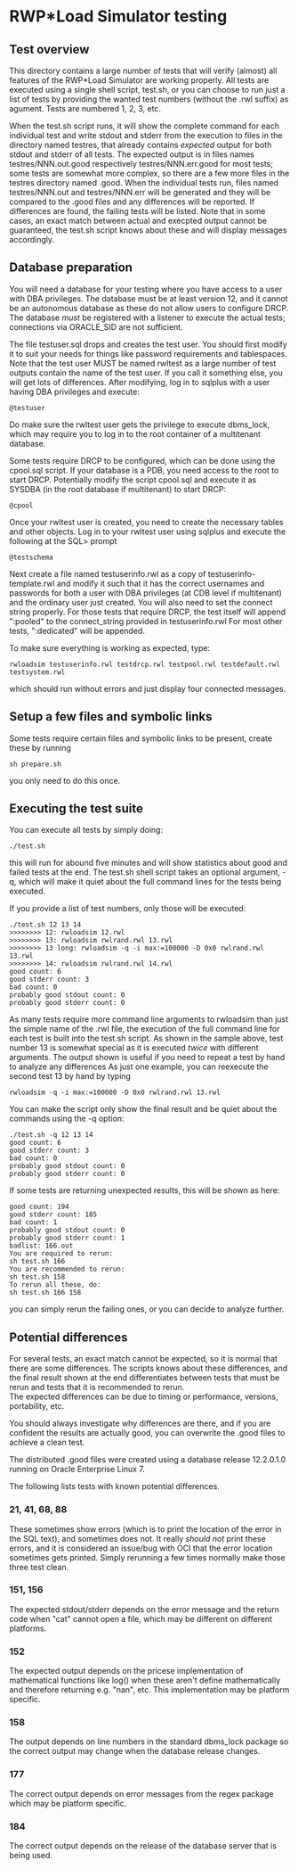 # RWP\*Load Simulator testing

## Test overview

This directory contains a large number of tests that will verify (almost) all features of
the RWP\*Load Simulator are working properly.
All tests are executed using a single shell script, test.sh, or you can choose to run
just a list of tests by providing the wanted test numbers (without the .rwl suffix) as agument.
Tests are numbered 1, 2, 3, etc.

When the test.sh script runs, it will show the complete command for each individual test
and write stdout and stderr from the execution
to files in the directory named testres, that
already contains _expected_ output for both stdout and stderr of all tests.
The expected output is in files names testres/NNN.out.good respectively testres/NNN.err.good
for most tests; some tests are somewhat more complex, so there are a few more
files in the testres directory named .good.
When the individual tests run, files named testres/NNN.out and testres/NNN.err will be
generated and they will be compared to the .good files and any differences will be reported.
If differences are found, the failing tests will be listed.
Note that in some cases, an exact match between actual and execpted
output cannot be guaranteed, the test.sh script knows about these and will
display messages accordingly.

## Database preparation

You will need a database for your testing where you have access to a user with DBA privileges.
The database must be at least version 12, and it cannot be an autonomous database as these
do not allow users to configure DRCP.
The database _must_ be registered with a listener to execute the actual tests;
connections via ORACLE_SID are not sufficient.

The file testuser.sql drops and creates the test user.
You should first modify it to suit your needs for things like password requirements
and tablespaces.
Note that the test user MUST be named rwltest
as a large number of test outputs contain the name of the test user.
If you call it something else, you will get lots of differences.
After modifying, log in to sqlplus with a user having DBA privileges and execute:
```
@testuser
```
Do make sure the rwltest user gets the privilege to execute dbms_lock, which may 
require you to log in to the root container of a multitenant database.

Some tests require DRCP to be configured, which can be done using the cpool.sql script.
If your database is a PDB, you need access to the root to start DRCP.
Potentially modify the script cpool.sql and execute it as SYSDBA (in the root
database if multitenant) to start DRCP:
```
@cpool
```
Once your rwltest user is created, you need to create the necessary tables and
other objects.
Log in to your rwltest user using sqlplus and execute the following at the SQL> prompt
```
@testschema
```
Next create a file named testuserinfo.rwl as a copy of testuserinfo-template.rwl
and modify it such that it has the correct usernames and
passwords for both a user with DBA privileges (at CDB level if multitenant)
and the ordinary user just created.
You will also need to set the connect string properly.
For those tests that require DRCP, the test itself will append ":pooled" to the connect_string
provided in testuserinfo.rwl
For most other tests, ":dedicated" will be appended.

To make sure everything is working as expected, type:
```
rwloadsim testuserinfo.rwl testdrcp.rwl testpool.rwl testdefault.rwl testsystem.rwl
```
which should run without errors and just display four connected messages.

## Setup a few files and symbolic links

Some tests require certain files and symbolic links to be present, create these by running
```
sh prepare.sh
```
you only need to do this once.

## Executing the test suite

You can execute all tests by simply doing:
```
./test.sh
```
this will run for abound five minutes and will show statistics about good and failed tests at the end.
The test.sh shell script takes an optional argument, -q, which will make it quiet about the
full command lines for the tests being executed.

If you provide a list of test numbers, only those will be executed:
```
./test.sh 12 13 14
>>>>>>>> 12: rwloadsim 12.rwl
>>>>>>>> 13: rwloadsim rwlrand.rwl 13.rwl
>>>>>>>> 13 long: rwloadsim -q -i max:=100000 -D 0x0 rwlrand.rwl 13.rwl
>>>>>>>> 14: rwloadsim rwlrand.rwl 14.rwl
good count: 6
good stderr count: 3
bad count: 0
probably good stdout count: 0
probably good stderr count: 0
```
As many tests require more command line arguments to rwloadsim than just the simple
name of the .rwl file, the execution of the full command line for each test
is built into the test.sh script. 
As shown in the sample above,
test number 13 is somewhat special as it is executed _twice_ with 
different arguments.
The output shown is useful if you need to repeat a test by hand to analyze any differences 
As just one example, you can reexecute the second test 13 by hand by typing
```
rwloadsim -q -i max:=100000 -D 0x0 rwlrand.rwl 13.rwl
```
You can make the script only show the final result and be quiet about the
commands using the -q option:
```
./test.sh -q 12 13 14
good count: 6
good stderr count: 3
bad count: 0
probably good stdout count: 0
probably good stderr count: 0
```
If some tests are returning unexpected results, this will be shown as here:
```
good count: 194
good stderr count: 185
bad count: 1
probably good stdout count: 0
probably good stderr count: 1
badlist: 166.out
You are required to rerun:
sh test.sh 166
You are recommended to rerun:
sh test.sh 158
To rerun all these, do:
sh test.sh 166 158
```
you can simply rerun the failing ones, or you can decide to analyze further.

## Potential differences

For several tests, an exact match cannot be expected, so it is normal that there
are some differences.
The scripts knows about these differences, and the final result shown at the
end differentiates between tests that must be rerun and tests that it is 
recommended to rerun.  
The expected differences can be due to timing or performance, versions, portability, etc.

You should always investigate why differences are there, and if you are confident the 
results are actually good, you can overwrite the .good files to achieve a clean test.

The distributed .good files were created using a database release 12.2.0.1.0 running
on Oracle Enterprise Linux 7.

The following lists tests with known potential differences.

### 21, 41, 68, 88
These sometimes show errors (which is to print
the location of the error in the SQL text), and sometimes does not. 
It really _should not_ print these errors, and it is considered an issue/bug with OCI
that the error location sometimes gets printed.
Simply rerunning a few times normally make those three test clean.

### 151, 156

The expected stdout/stderr depends on the error message and the return code when "cat" cannot
open a file, which may be different on different platforms.

### 152

The expected output depends on the pricese implementation of mathematical functions like log()
when these aren't define mathematically and therefore returning e.g. "nan", etc.
This implementation may be platform specific.

### 158

The output depends on line numbers in the standard dbms_lock package
so the correct output may change when the database release changes.

### 177

The correct output depends on error messages from the regex package
which may be platform specific.

### 184

The correct output depends on the release of the database
server that is being used.

